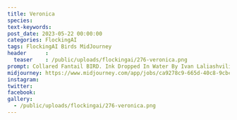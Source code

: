 ```yaml
---
title: Veronica
species: 
text-keywords: 
post_date: 2023-05-22 00:00:00
categories: FlockingAI
tags: FlockingAI Birds MidJourney 
header      :
  teaser    : /public/uploads/flockingai/276-veronica.png
prompt: Collared Fantail BIRD. Ink Dropped In Water By Ivan Laliashvili, Peter Mohrbacher. A Portrait Of Pulp Cover Of BIRD Fish By Jean - Baptiste Monge, Post Processing, Painterly, Book Illustration Watercolor Granular Splatter Dripping Paper Texture Rococo Details, Post Processing, Painterly, Book Illustration Watercolor Granular Splatter Dripping Paper Texture, Ink Outlines, Painterly,
midjourney: https://www.midjourney.com/app/jobs/ca9278c9-665d-40c8-9cbc-c48764661766
instagram: 
twitter: 
facebook: 
gallery: 
  - /public/uploads/flockingai/276-veronica.png
---
```


